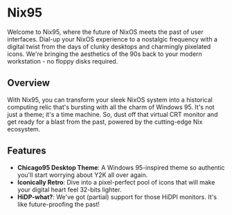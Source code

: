 # Nix95

Welcome to Nix95, where the future of NixOS meets the past of user interfaces. Dial-up your NixOS experience to a nostalgic frequency with a digital twist from the days of clunky desktops and charmingly pixelated icons. We're bringing the aesthetics of the 90s back to your modern workstation - no floppy disks required.

## Overview

With Nix95, you can transform your sleek NixOS system into a historical computing relic that's bursting with all the charm of Windows 95. It's not just a theme; it's a time machine. So, dust off that virtual CRT monitor and get ready for a blast from the past, powered by the cutting-edge Nix ecosystem.

## Features

- **Chicago95 Desktop Theme**: A Windows 95-inspired theme so authentic you'll start worrying about Y2K all over again.
- **Iconically Retro**: Dive into a pixel-perfect pool of icons that will make your digital heart feel 32-bits lighter.
- **HiDP-what?**: We've got (partial) support for those HiDPI monitors. It's like future-proofing the past!
